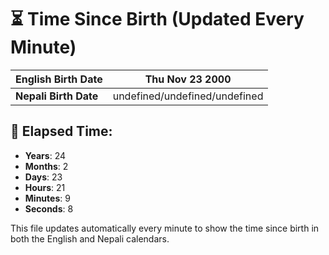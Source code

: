 # ⏳ Time Since Birth (Updated Every Minute)

| **English Birth Date** | Thu Nov 23 2000 |
|------------------------|-------------------------------------|
| **Nepali Birth Date**  | undefined/undefined/undefined                  |

## 📅 Elapsed Time:

- **Years**: 24
- **Months**: 2
- **Days**: 23
- **Hours**: 21
- **Minutes**: 9
- **Seconds**: 8

This file updates automatically every minute to show the time since birth in both the English and Nepali calendars.